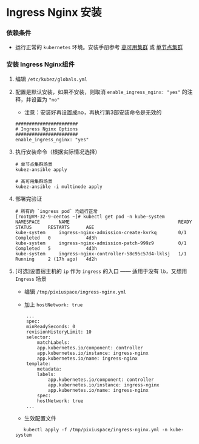 # Ingress Nginx 安装

### 依赖条件
- 运行正常的 `kubernetes` 环境。安装手册参考 [高可用集群](../install/multinode.md) 或 [单节点集群](../install/all-in-one.md)

### 安装 Ingress Nginx组件
1. 编辑 `/etc/kubez/globals.yml`

2. 配置是默认安装，如果不安装，则取消 `enable_ingress_nginx: "yes"` 的注释，并设置为 `"no"` 
    - 注意：安装好再设置成no，再执行第3部安装命令是无效的
    ```shell
    #######################
    # Ingress Nginx Options
    #######################
    enable_ingress_nginx: "yes"
    ```

3. 执行安装命令（根据实际情况选择）
    ```shell
    # 单节点集群场景
    kubez-ansible apply

    # 高可用集群场景
    kubez-ansible -i multinode apply
    ```

4. 部署完验证
    ```shell
    # 所有的 `ingress pod` 均运行正常
    [root@VM-32-9-centos ~]# kubectl get pod -n kube-system
    NAMESPACE       NAME                                        READY   STATUS      RESTARTS      AGE
    kube-system     ingress-nginx-admission-create-kvrkq        0/1     Completed   0             4d3h
    kube-system     ingress-nginx-admission-patch-999z9         0/1     Completed   5             4d3h
    kube-system     ingress-nginx-controller-58c95c57d4-lklsj   1/1     Running     2 (17h ago)   4d2h
    ```

5. [可选]设置宿主机的 `ip` 作为 `ingress` 的入口 —— 适用于没有 `lb`，又想用 `Ingress` 场景
    -  编辑 `/tmp/pixiuspace/ingress-nginx.yml`

    - 加上 `hostNetwork: true`
    ```shell
        ...
        spec:
        minReadySeconds: 0
        revisionHistoryLimit: 10
        selector:
            matchLabels:
            app.kubernetes.io/component: controller
            app.kubernetes.io/instance: ingress-nginx
            app.kubernetes.io/name: ingress-nginx
        template:
            metadata:
            labels:
                app.kubernetes.io/component: controller
                app.kubernetes.io/instance: ingress-nginx
                app.kubernetes.io/name: ingress-nginx
            spec:
            hostNetwork: true
        ...
    ```
    - 生效配置文件

    ```shell
       kubectl apply -f /tmp/pixiuspace/ingress-nginx.yml -n kube-system 
    ```
